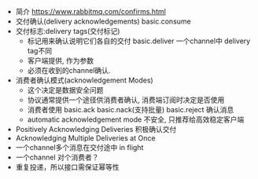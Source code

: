 * 简介 https://www.rabbitmq.com/confirms.html
* 交付确认(delivery acknowledgements) basic.consume
* 交付标志:delivery tags(交付标记)
  * 标记用来确认说明它们各自的交付  basic.deliver  一个channel中 delivery tag不同
  * 客户端提供, 作为参数
  * 必须在收到的channel确认.
* 消费者确认模式(acknowledgement Modes)
  * 这个决定是数据安全问题
  * 协议通常提供一个途径供消费者确认, 消费端订阅时决定是否使用
  * 消费者使用 basic.ack basic.nack(支持批量) basic.reject 确认消息
  * automatic acknowledgement mode 不安全, 只推荐给高效稳定客户端
* Positively Acknowledging Deliveries 积极确认交付
* Acknowledging Multiple Deliveries at Once
* 一个channel多个消息在交付途中 in flight
* 一个channel 对个消费者？
* 重复投递，所以接口需保证幂等性

